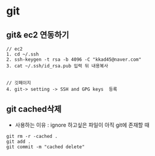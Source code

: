 # git


## git& ec2 연동하기

```
// ec2 
1. cd ~/.ssh
2. ssh-keygen -t rsa -b 4096 -C "kkad45@naver.com"
3. cat ~/.ssh/id_rsa.pub 입력 뒤 내용복사


// 깃페이지
4. git-> setting -> SSH and GPG keys  등록

```

## git cached삭제 

- 사용하는 이유 : ignore 하고싶은 파일이 아직 git에 존재할 때
```
git rm -r -cached .
git add .
git commit -m "cached delete"
```